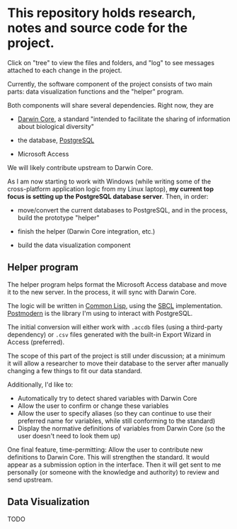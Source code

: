# This repository holds research, notes and source code for the project. 

Click on "tree" to view the files and folders, and "log" to see
messages attached to each change in the project.

Currently, the software component of the project consists of two main
parts: data visualization functions and the "helper" program.

Both components will share several dependencies. Right now, they are 

* [Darwin Core](https://github.com/tdwg/dwc), a standard "intended to
  facilitate the sharing of information about biological diversity"
 
* the database, [PostgreSQL](https://www.postgresql.org/)
 
* Microsoft Access

We will likely contribute upstream to Darwin Core.

As I am now starting to work with Windows (while writing some of the
cross-platform application logic from my Linux laptop), **my current
top focus is setting up the PostgreSQL database server**. Then, in order:

* move/convert the current databases to PostgreSQL, and in the
  process, build the prototype "helper"

* finish the helper (Darwin Core integration, etc.)

* build the data visualization component

## Helper program

The helper program helps format the Microsoft Access database and move
it to the new server. In the process, it will sync with Darwin Core.

The logic will be written in [Common Lisp](https://lisp-lang.org/),
using the [SBCL](http://www.sbcl.org/)
implementation. [Postmodern](http://marijnhaverbeke.nl/postmodern/) is
the library I'm using to interact with PostgreSQL.

The initial conversion will either work with `.accdb` files (using a
third-party dependency) or `.csv` files generated with the built-in
Export Wizard in Access (preferred).

The scope of this part of the project is still under discussion; at a
minimum it will allow a researcher to move their database to the
server after manually changing a few things to fit our data standard.

Additionally, I'd like to:

* Automatically try to detect shared variables with Darwin Core
* Allow the user to confirm or change these variables
* Allow the user to specify aliases (so they can continue to use their
  preferred name for variables, while still conforming to the standard)
* Display the normative definitions of variables from Darwin Core (so
  the user doesn't need to look them up)

One final feature, time-permitting: Allow the user to contribute new
definitions to Darwin Core. This will strengthen the standard. It
would appear as a submission option in the interface. Then it will get
sent to me personally (or someone with the knowledge and authority) to
review and send upstream.

## Data Visualization

TODO


